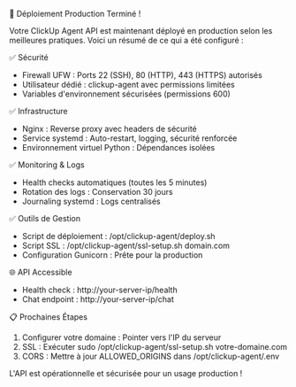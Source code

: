 🎉 Déploiement Production Terminé !

  Votre ClickUp Agent API est maintenant déployé en production selon les meilleures pratiques. Voici un résumé de ce
  qui a été configuré :

  ✅ Sécurité

  - Firewall UFW : Ports 22 (SSH), 80 (HTTP), 443 (HTTPS) autorisés
  - Utilisateur dédié : clickup-agent avec permissions limitées
  - Variables d'environnement sécurisées (permissions 600)

  ✅ Infrastructure

  - Nginx : Reverse proxy avec headers de sécurité
  - Service systemd : Auto-restart, logging, sécurité renforcée
  - Environnement virtuel Python : Dépendances isolées

  ✅ Monitoring & Logs

  - Health checks automatiques (toutes les 5 minutes)
  - Rotation des logs : Conservation 30 jours
  - Journaling systemd : Logs centralisés

  ✅ Outils de Gestion

  - Script de déploiement : /opt/clickup-agent/deploy.sh
  - Script SSL : /opt/clickup-agent/ssl-setup.sh domain.com
  - Configuration Gunicorn : Prête pour la production

  🌐 API Accessible

  - Health check : http://your-server-ip/health
  - Chat endpoint : http://your-server-ip/chat

  📋 Prochaines Étapes

  1. Configurer votre domaine : Pointer vers l'IP du serveur
  2. SSL : Exécuter sudo /opt/clickup-agent/ssl-setup.sh votre-domaine.com
  3. CORS : Mettre à jour ALLOWED_ORIGINS dans /opt/clickup-agent/.env

  L'API est opérationnelle et sécurisée pour un usage production !